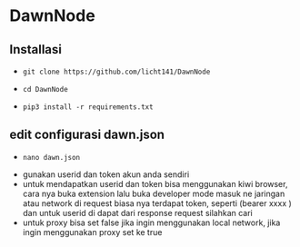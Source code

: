 # DawnNode
## Installasi
-     git clone https://github.com/licht141/DawnNode
-     cd DawnNode
-     pip3 install -r requirements.txt
## edit configurasi dawn.json
-     nano dawn.json
- gunakan userid dan token akun anda sendiri
- untuk mendapatkan userid dan token bisa menggunakan kiwi browser, cara nya buka extension lalu buka developer mode masuk ne jaringan atau network di request biasa nya terdapat token, seperti (bearer xxxx ) dan untuk userid di dapat dari response request silahkan cari
- untuk proxy bisa set false jika ingin menggunakan local network, jika ingin menggunakan proxy set ke true
